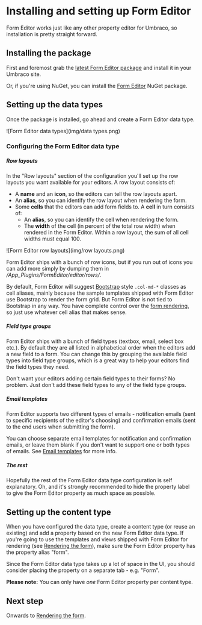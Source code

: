 # Installing and setting up Form Editor
Form Editor works just like any other property editor for Umbraco, so installation is pretty straight forward. 

## Installing the package
First and foremost grab the [latest Form Editor package](https://github.com/kjac/FormEditor/releases) and install it in your Umbraco site.

Or, if you're using NuGet, you can install the [Form Editor](https://www.nuget.org/packages/FormEditor/) NuGet package. 

## Setting up the data types
Once the package is installed, go ahead and create a Form Editor data type. 

![Form Editor data types](img/data types.png)

### Configuring the Form Editor data type

##### Row layouts
In the "Row layouts" section of the configuration you'll set up the row layouts you want available for your editors. A row layout consists of:
* A **name** and an **icon**, so the editors can tell the row layouts apart.
* An **alias**, so you can identify the row layout when rendering the form.
* Some **cells** that the editors can add form fields to. A **cell** in turn consists of:
    * An **alias**, so you can identify the cell when rendering the form. 
    * The **width** of the cell (in percent of the total row width) when rendered in the Form Editor. Within a row layout, the sum of all cell widths must equal 100.

![Form Editor row layouts](img/row layouts.png)

Form Editor ships with a bunch of row icons, but if you run out of icons you can add more simply by dumping them in */App_Plugins/FormEditor/editor/rows/*.

By default, Form Editor will suggest [Bootstrap](http://getbootstrap.com/css/#grid) style `.col-md-*` classes as cell aliases, mainly because the sample templates shipped with Form Editor use Bootstrap to render the form grid. But Form Editor is not tied to Bootstrap in any way. You have complete control over the [form rendering](render.md), so just use whatever cell alias that makes sense. 

##### Field type groups
Form Editor ships with a bunch of field types (textbox, email, select box etc.). By default they are all listed in alphabetical order when the editors add a new field to a form. You can change this by grouping the available field types into field type groups, which is a great way to help your editors find the field types they need. 

Don't want your editors adding certain field types to their forms? No problem. Just don't add these field types to any of the field type groups.

##### Email templates
Form Editor supports two different types of emails - notification emails (sent to specific recipients of the editor's choosing) and confirmation emails (sent to the end users when submitting the form).

You can choose separate email templates for notification and confirmation emails, or leave them blank if you don't want to support one or both types of emails. See [Email templates](emails.md) for more info.

##### The rest
Hopefully the rest of the Form Editor data type configuration is self explanatory. Oh, and it's strongly recommended to hide the property label to give the Form Editor property as much space as possible.

## Setting up the content type
When you have configured the data type, create a content type (or reuse an existing) and add a property based on the new Form Editor data type. If you're going to use the templates and views shipped with Form Editor for rendering (see [Rendering the form](render.md)), make sure the Form Editor property has the property alias "form".

Since the Form Editor data type takes up a lot of space in the UI, you should consider placing the property on a separate tab - e.g. "Form".

**Please note:** You can only have *one* Form Editor property per content type.

## Next step
Onwards to [Rendering the form](render.md).
